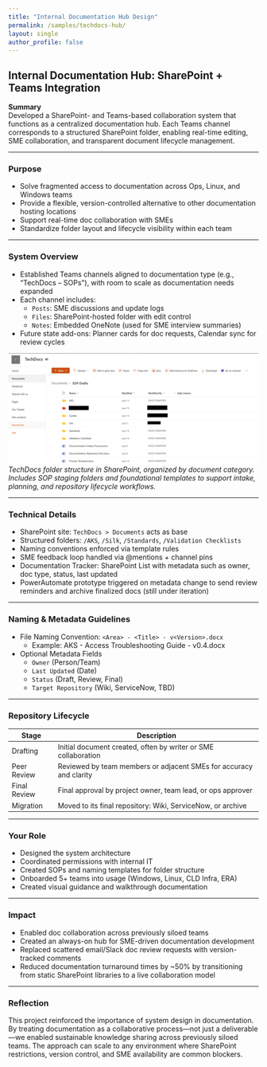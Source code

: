 ```yaml
---
title: "Internal Documentation Hub Design"
permalink: /samples/techdocs-hub/
layout: single
author_profile: false
---
```


## Internal Documentation Hub: SharePoint + Teams Integration

**Summary**  
Developed a SharePoint- and Teams-based collaboration system that functions as a centralized documentation hub. Each Teams channel corresponds to a structured SharePoint folder, enabling real-time editing, SME collaboration, and transparent document lifecycle management.

---

### Purpose

- Solve fragmented access to documentation across Ops, Linux, and Windows teams
- Provide a flexible, version-controlled alternative to other documentation hosting locations
- Support real-time doc collaboration with SMEs
- Standardize folder layout and lifecycle visibility within each team

---

### System Overview

- Established Teams channels aligned to documentation type (e.g., “TechDocs – SOPs”), with room to scale as documentation needs expanded
- Each channel includes:
  - `Posts`: SME discussions and update logs
  - `Files`: SharePoint-hosted folder with edit control
  - `Notes`: Embedded OneNote (used for SME interview summaries)
- Future state add-ons: Planner cards for doc requests, Calendar sync for review cycles

![Screenshot of TechDocs Hub folder structure in SharePoint](/assets/images/techdocs-folder-structure.png)  
*TechDocs folder structure in SharePoint, organized by document category. Includes SOP staging folders and foundational templates to support intake, planning, and repository lifecycle workflows.*

---

### Technical Details

- SharePoint site: `TechDocs > Documents` acts as base
- Structured folders: `/AKS`, `/Silk`, `/Standards`, `/Validation Checklists`
- Naming conventions enforced via template rules
- SME feedback loop handled via @mentions + channel pins
- Documentation Tracker: SharePoint List with metadata such as owner, doc type, status, last updated
- PowerAutomate prototype triggered on metadata change to send review reminders and archive finalized docs (still under iteration)

---

### Naming & Metadata Guidelines

- File Naming Convention: `<Area> - <Title> - v<Version>.docx`  
  - Example: AKS - Access Troubleshooting Guide - v0.4.docx
- Optional Metadata Fields
  - `Owner` (Person/Team)
  - `Last Updated` (Date)
  - `Status` (Draft, Review, Final)
  - `Target Repository` (Wiki, ServiceNow, TBD)

---

### Repository Lifecycle

| Stage         | Description                                                        |
|---------------|--------------------------------------------------------------------|
| Drafting      | Initial document created, often by writer or SME collaboration     |
| Peer Review   | Reviewed by team members or adjacent SMEs for accuracy and clarity |
| Final Review  | Final approval by project owner, team lead, or ops approver        |
| Migration     | Moved to its final repository: Wiki, ServiceNow, or archive        |

---

### Your Role

- Designed the system architecture
- Coordinated permissions with internal IT
- Created SOPs and naming templates for folder structure
- Onboarded 5+ teams into usage (Windows, Linux, CLD Infra, ERA)
- Created visual guidance and walkthrough documentation

---

### Impact

- Enabled doc collaboration across previously siloed teams
- Created an always-on hub for SME-driven documentation development
- Replaced scattered email/Slack doc review requests with version-tracked comments
- Reduced documentation turnaround times by ~50% by transitioning from static SharePoint libraries to a live collaboration model

---

### Reflection

This project reinforced the importance of system design in documentation. By treating documentation as a collaborative process—not just a deliverable—we enabled sustainable knowledge sharing across previously siloed teams. The approach can scale to any environment where SharePoint restrictions, version control, and SME availability are common blockers.

